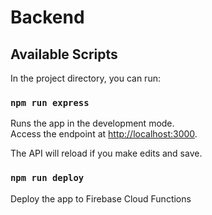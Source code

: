 # Backend

## Available Scripts

In the project directory, you can run:

### `npm run express`

Runs the app in the development mode.<br>
Access the endpoint at [http://localhost:3000](http://localhost:3000).

The API will reload if you make edits and save.<br>

### `npm run deploy`

Deploy the app to Firebase Cloud Functions
